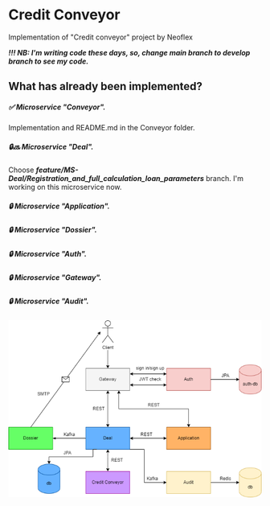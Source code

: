 # Credit Conveyor
Implementation of "Credit conveyor" project by Neoflex

***!!! NB: I'm writing code these days, so, change main branch to develop branch to see my code.***

## What has already been implemented?

##### :white_check_mark: Microservice "Conveyor".   
Implementation and README.md in the Conveyor folder.   
##### :lock::soon: Microservice "Deal".     
Choose ___feature/MS-Deal/Registration_and_full_calculation_loan_parameters___ branch. I'm working on this microservice now. 
##### :lock: Microservice "Application".   
##### :lock: Microservice "Dossier".   
##### :lock: Microservice "Auth".   
##### :lock: Microservice "Gateway".   
##### :lock: Microservice "Audit".   

![Architecture](https://github.com/AnastasiyaPesto/CreditConveyor/blob/main/Images/Architecture.png)
